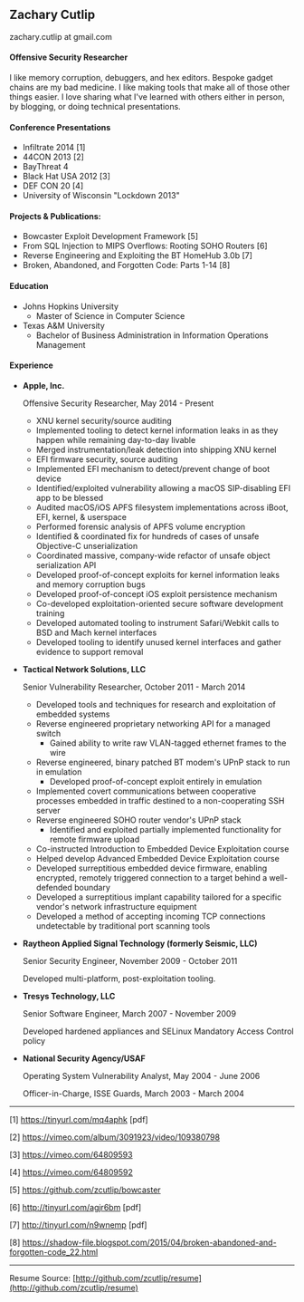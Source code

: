 ## Zachary Cutlip
zachary.cutlip at gmail.com

#### Offensive Security Researcher

I like memory corruption, debuggers, and hex editors. Bespoke gadget chains are my bad medicine. I like making tools that make all of those other things easier. I love sharing what I've learned with others either in person, by blogging, or doing technical presentations.

#### Conference Presentations
* Infiltrate 2014 [1]
* 44CON 2013 [2]
* BayThreat 4
* Black Hat USA 2012 [3]
* DEF CON 20 [4]
* University of Wisconsin "Lockdown 2013"


#### Projects & Publications:
* Bowcaster Exploit Development Framework [5]
* From SQL Injection to MIPS Overflows: Rooting SOHO Routers [6]
* Reverse Engineering and Exploiting the BT HomeHub 3.0b [7]
* Broken, Abandoned, and Forgotten Code: Parts 1-14 [8]

#### Education
* Johns Hopkins University
    * Master of Science in Computer Science
* Texas A&M University
    * Bachelor of Business Administration in Information Operations Management

#### Experience
*   **Apple, Inc.**

    Offensive Security Researcher, May 2014 - Present

    - XNU kernel security/source auditing
    - Implemented tooling to detect kernel information leaks in as they happen while remaining day-to-day livable
    - Merged instrumentation/leak detection into shipping XNU kernel
    - EFI firmware security, source auditing
    - Implemented EFI mechanism to detect/prevent change of boot device
    - Identified/exploited vulnerability allowing a macOS SIP-disabling EFI app to be blessed
    - Audited macOS/iOS APFS filesystem implementations across iBoot, EFI, kernel, & userspace
    - Performed forensic analysis of APFS volume encryption
    - Identified & coordinated fix for hundreds of cases of unsafe Objective-C unserialization
    - Coordinated massive, company-wide refactor of unsafe object serialization API
    - Developed proof-of-concept exploits for kernel information leaks and memory corruption bugs
    - Developed proof-of-concept iOS exploit persistence mechanism
    - Co-developed exploitation-oriented secure software development training
    - Developed automated tooling to instrument Safari/Webkit calls to BSD and Mach kernel interfaces
    - Developed tooling to identify unused kernel interfaces and gather evidence to support removal

*   **Tactical Network Solutions, LLC**

    Senior Vulnerability Researcher, October 2011 - March 2014

    - Developed tools and techniques for research and exploitation of embedded systems
    - Reverse engineered proprietary networking API for a managed switch
      - Gained ability to write raw VLAN-tagged ethernet frames to the wire
    - Reverse engineered, binary patched BT modem's UPnP stack to run in emulation
      - Developed proof-of-concept exploit entirely in emulation
    - Implemented covert communications between cooperative processes embedded in traffic destined to a non-cooperating SSH server
    - Reverse engineered SOHO router vendor's UPnP stack
      - Identified and exploited partially implemented functionality for remote firmware upload
    - Co-instructed Introduction to Embedded Device Exploitation course
    - Helped develop Advanced Embedded Device Exploitation course
    - Developed surreptitious embedded device firmware, enabling encrypted, remotely triggered connection to a target behind a well-defended boundary
    - Developed a surreptitious implant capability tailored for a specific vendor's network infrastructure equipment
    - Developed a method of accepting incoming TCP connections undetectable by traditional port scanning tools


*   **Raytheon Applied Signal Technology (formerly Seismic, LLC)**

    Senior Security Engineer, November 2009 - October 2011

    Developed multi-platform, post-exploitation tooling.

*   **Tresys Technology, LLC**

    Senior Software Engineer, March 2007 - November 2009

    Developed hardened appliances and SELinux Mandatory Access Control policy

*   **National Security Agency/USAF**

    Operating System Vulnerability Analyst, May 2004 - June 2006

    Officer-in-Charge, ISSE Guards, March 2003 - March 2004

* * * *

[1] <https://tinyurl.com/mq4aphk> [pdf]

[2] <https://vimeo.com/album/3091923/video/109380798>

[3] <https://vimeo.com/64809593>

[4] <https://vimeo.com/64809592>

[5] <https://github.com/zcutlip/bowcaster>

[6] <http://tinyurl.com/agjr6bm> [pdf]

[7] <http://tinyurl.com/n9wnemp> [pdf]

[8] <https://shadow-file.blogspot.com/2015/04/broken-abandoned-and-forgotten-code_22.html>

-------
Resume Source: [http://github.com/zcutlip/resume](http://github.com/zcutlip/resume)
